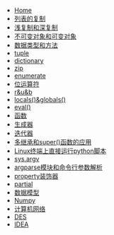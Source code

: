 * [Home](/)
* [列表的复制](python/列表复制)
* [浅复制和深复制](python/浅复制和深复制)
* [不可变对象和可变对象](python/不可变对象和可变对象)
* [数据类型和方法](python/数据类型和方法)
* [tuple](python/tuple)
* [dictionary](python/dictionary)
* [zip](python/zip)
* [enumerate](python/enumerate)
* [位运算符](python/位运算符)
* [r&u&b](python/r&u&b)
* [locals()&globals()](python/locals()和globals())
* [eval()](python/eval())
* [函数](python/函数)
* [生成器](python/生成器)
* [迭代器](python/迭代器)
* [多继承和super()函数的应用](python/多继承和super()函数的应用)
* [Linux终端上直接运行python脚本](python/Linux终端上直接运行python脚本)
* [sys.argv](python/sys.argv)
* [argparse模块和命令行参数解析](python/argparse模块和命令行参数解析)
* [property装饰器](python/property装饰器)
* [partial](python/partial)
* [数据模型](python/数据模型)
* [Numpy](python/numpy)
* [计算机网络](computer_network/计算机网络)
* [DES](cryption/DES)
* [IDEA](cryption/IDEA)